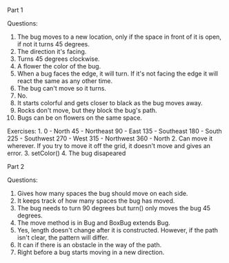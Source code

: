 Part 1

Questions:
1. The bug moves to a new location, only if the space in front of it is open, if not it turns 45 degrees.
2. The direction it's facing.
3. Turns 45 degrees clockwise.
4. A flower the color of the bug.
5. When a bug faces the edge, it will turn.  If it's not facing the edge it will react the same as any other time.
6. The bug can't move so it turns.
7. No.
8. It starts colorful and gets closer to black as the bug moves away.
9. Rocks don't move, but they block the bug's path.
10. Bugs can be on flowers on the same space.

Exercises:
1.
0 - North
45 - Northeast
90 - East
135 - Southeast
180 - South
225 - Southwest
270 - West
315 - Northwest
360 - North
2. Can move it wherever. If you try to move it off the grid, it doesn't move and gives an error.
3. setColor()
4. The bug disapeared 


Part 2

Questions:
1. Gives how many spaces the bug should move on each side.
2. It keeps track of how many spaces the bug has moved.
3. The bug needs to turn 90 degrees but turn() only moves the bug 45 degrees.
4. The move method is in Bug and BoxBug extends Bug.
5. Yes, length doesn't change after it is constructed. However, if the path isn't clear, the pattern will differ.
6. It can if there is an obstacle in the way of the path.
7. Right before a bug starts moving in a new direction.
